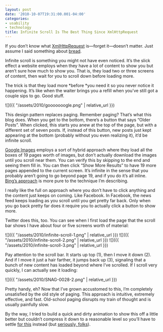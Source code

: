 ```yaml
---
layout: post
date: '2010-10-07T19:31:00.001-04:00'
categories:
- usability
- technology
title: Infinite Scroll Is The Best Thing Since XmlHttpRequest
---
```


If you don’t know what [XmlHttpRequest](http://en.wikipedia.org/wiki/XMLHttpRequest) is—forget it—doesn’t matter. Just assume I said something about [bread](http://twitter.com/#!/rssj/status/25563675734).

Infinite scroll is something you might not have even noticed. It’s the slick effect a website employs when they have a lot of content to show you but aren’t sure how much to show you. That is, they load two or three screens of content, then wait for you to scroll down before loading more.

The trick is that they load more *before *you need it so you never notice it happening. It’s like when the waiter brings you a refill when you’ve still got a couple sips to go. Good stuff.

![]({{ "/assets/2010/gooooooogle.png" | relative_url }})

This design pattern replaces paging. Remember paging? That’s what this blog does. When you get to the bottom, there’s a button that says “Older Posts”. When clicked, this starts you anew at the top of the page, but with a different set of seven posts. If, instead of this button, new posts just kept appearing at the bottom (probably without you even realizing it), it’d be infinite scroll.

[Google Images](http://images.google.com/images?&q=puppies) employs a sort of hybrid approach where they load all the boxes of 19 pages worth of images, but don’t actually download the images until you scroll near them. You can verify this by skipping to the end and seeing them fill in. You can then click “Show More Results” to have 19 more pages appended to the current screen. It’s infinite in the sense that you probably aren’t going to go beyond page 19, and if you do it’s all inline. [Bing’s approach](http://www.bing.com/images/search?q=puppies) is more pure to the technique I’m describing.

I really like the full on approach where you don’t have to click anything and the content just keeps on coming. Like Facebook. In Facebook, the news feed keeps loading as you scroll until you get pretty far back. Only when you go back pretty far does it require you to actually click a button to show more. 

Twitter does this, too. You can see when I first load the page that the scroll bar shows I have about four or five screens worth of material:  

![]({{ "/assets/2010/infinite-scroll-1.png" | relative_url }})
![]({{ "/assets/2010/infinite-scroll-2.png" | relative_url }})
![]({{ "/assets/2010/infinite-scroll-3.png" | relative_url }})

Pay attention to the scroll bar. It starts up top (1), then I move it down (2). And if I move it just a hair farther, it jumps back up (3), signaling that a bunch of new content has loaded beyond where I’ve scrolled. If I scroll very quickly, I can actually see it loading:

![]({{ "/assets/2010/SNAG-0028-2.png" | relative_url }})

Pretty handy, eh? Now that I’ve grown accustomed to this, I’m completely unsatisfied by the old style of paging. This approach is intuitive, extremely effective, and fast. Old-school paging disrupts my train of thought and is usually painfully slow.

By the way, I tried to build a quick and dirty animation to show this off a little better but couldn’t compress it down to a reasonable level so you’ll have to settle [for this](http://www.youtube.com/watch?v=oHg5SJYRHA0) instead (but [seriously, folks](http://www.youtube.com/watch?v=wDs5nAccjeY#t=3m45s)).
